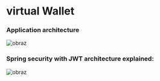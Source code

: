 # virtual Wallet

### Application architecture
![obraz](https://github.com/user-attachments/assets/cf98222f-4056-40f1-acef-dd727153dfba)


### Spring security with JWT architecture explained:
![obraz](https://github.com/MateuszSobczyk-ti/virtualWallet/assets/73463891/a261be45-25c8-452c-9a59-ab8d899fe179)
